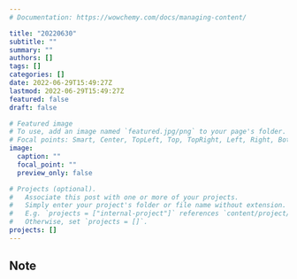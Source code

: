 ```yaml
---
# Documentation: https://wowchemy.com/docs/managing-content/

title: "20220630"
subtitle: ""
summary: ""
authors: []
tags: []
categories: []
date: 2022-06-29T15:49:27Z
lastmod: 2022-06-29T15:49:27Z
featured: false
draft: false

# Featured image
# To use, add an image named `featured.jpg/png` to your page's folder.
# Focal points: Smart, Center, TopLeft, Top, TopRight, Left, Right, BottomLeft, Bottom, BottomRight.
image:
  caption: ""
  focal_point: ""
  preview_only: false

# Projects (optional).
#   Associate this post with one or more of your projects.
#   Simply enter your project's folder or file name without extension.
#   E.g. `projects = ["internal-project"]` references `content/project/deep-learning/index.md`.
#   Otherwise, set `projects = []`.
projects: []
---
```


## Note

